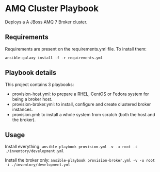 AMQ Cluster Playbook
=========

Deploys a A JBoss AMQ 7 Broker cluster.

Requirements
------------

Requirements are present on the requirements.yml file. To install them:

```ansible-galaxy install -f -r requirements.yml```

Playbook details
--------------

This project contains 3 playbooks:

* provision-host.yml: to prepare a RHEL, CentOS or Fedora system for being a broker host.
* provision-broker.yml: to install, configure and create clustered broker instances.
* provision.yml: to install a whole system from scratch (both the host and the broker).


Usage
--------------

Install everything:
```ansible-playbook provision.yml -v -u root -i ./inventory/development.yml```


Install the broker only:
```ansible-playbook provision-broker.yml -v -u root -i ./inventory/development.yml```
